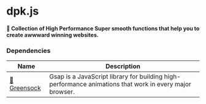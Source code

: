 # dpk.js
#### 🤍 Collection of High Performance Super smooth functions that help you to create awwward winning websites. 


### Dependencies

| Name                    | Description                                                        |
| ----------------------- | ----------------------------------------------------------- |
| [💚 Greensock]  | Gsap is a JavaScript library for building high-performance animations that work in every major browser. |

[💚 Greensock]:https://greensock.com/
                                        
